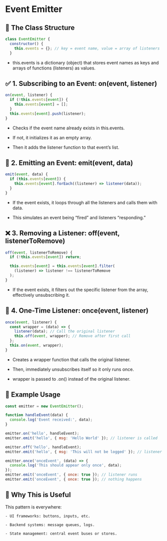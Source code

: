 # Event Emitter

## 🔧 The Class Structure

```js
class EventEmitter {
  constructor() {
    this.events = {}; // key = event name, value = array of listeners
  }
```

- this.events is a dictionary (object) that stores event names as keys and arrays of functions (listeners) as values.

## ✅ 1. Subscribing to an Event: on(event, listener)

```js
on(event, listener) {
  if (!this.events[event]) {
    this.events[event] = [];
  }
  this.events[event].push(listener);
}
```

- Checks if the event name already exists in this.events.

- If not, it initializes it as an empty array.

- Then it adds the listener function to that event’s list.

## 🚀 2. Emitting an Event: emit(event, data)

```js
emit(event, data) {
  if (this.events[event]) {
    this.events[event].forEach((listener) => listener(data));
  }
}
```

- If the event exists, it loops through all the listeners and calls them with data.

- This simulates an event being “fired” and listeners “responding.”

## ❌ 3. Removing a Listener: off(event, listenerToRemove)

```js
off(event, listenerToRemove) {
  if (!this.events[event]) return;

  this.events[event] = this.events[event].filter(
    (listener) => listener !== listenerToRemove
  );
}
```

- If the event exists, it filters out the specific listener from the array, effectively unsubscribing it.

## 🔁 4. One-Time Listener: once(event, listener)

```js
once(event, listener) {
  const wrapper = (data) => {
    listener(data); // Call the original listener
    this.off(event, wrapper); // Remove after first call
  };
  this.on(event, wrapper);
}
```

- Creates a wrapper function that calls the original listener.

- Then, immediately unsubscribes itself so it only runs once.

- wrapper is passed to .on() instead of the original listener.

## 🧪 Example Usage

```js
const emitter = new EventEmitter();

function handleEvent(data) {
  console.log('Event received:', data);
}

emitter.on('hello', handleEvent);
emitter.emit('hello', { msg: 'Hello World' }); // listener is called

emitter.off('hello', handleEvent);
emitter.emit('hello', { msg: 'This will not be logged' }); // listener removed

emitter.once('onceEvent', (data) => {
  console.log('This should appear only once', data);
});
emitter.emit('onceEvent', { once: true }); // listener runs
emitter.emit('onceEvent', { once: true }); // nothing happens
```

## 🧠 Why This is Useful

This pattern is everywhere:

    - UI frameworks: buttons, inputs, etc.

    - Backend systems: message queues, logs.

    - State management: central event buses or stores.
